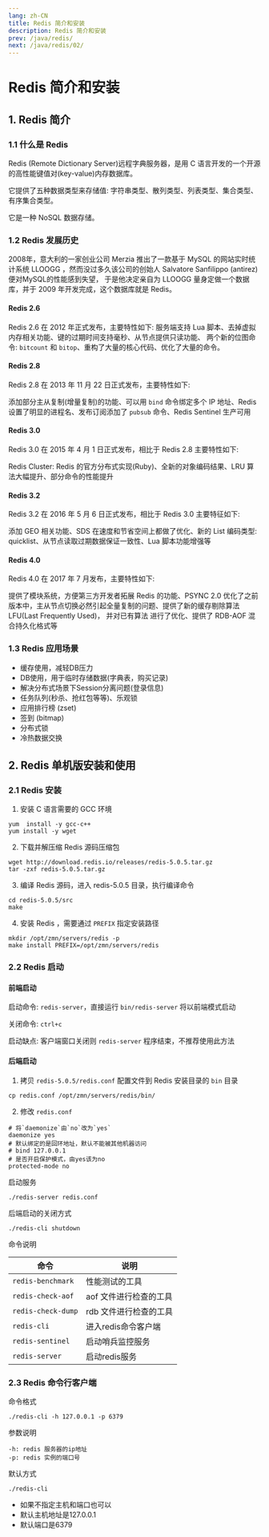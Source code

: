 ```yaml
---
lang: zh-CN
title: Redis 简介和安装
description: Redis 简介和安装
prev: /java/redis/
next: /java/redis/02/
---
```


# Redis 简介和安装

## 1. Redis 简介

### 1.1 什么是 Redis

Redis (Remote Dictionary Server)远程字典服务器，是用 C 语言开发的一个开源的高性能键值对(key-value)内存数据库。

它提供了五种数据类型来存储值: 字符串类型、散列类型、列表类型、集合类型、有序集合类型。

它是一种 NoSQL 数据存储。

### 1.2 Redis 发展历史

2008年，意大利的一家创业公司 Merzia 推出了一款基于 MySQL 的网站实时统计系统 LLOOGG ，然而没过多久该公司的创始人 Salvatore Sanfilippo (antirez)便对MySQL的性能感到失望，
于是他决定亲自为 LLOOGG 量身定做一个数据库，并于 2009 年开发完成，这个数据库就是 Redis。

#### Redis 2.6

Redis 2.6 在 2012 年正式发布，主要特性如下: 服务端支持 Lua 脚本、去掉虚拟内存相关功能、键的过期时间支持毫秒、从节点提供只读功能、
两个新的位图命令: `bitcount` 和 `bitop`、重构了大量的核心代码、优化了大量的命令。

#### Redis 2.8

Redis 2.8 在 2013 年 11 月 22 日正式发布，主要特性如下:

添加部分主从复制(增量复制)的功能、可以用 `bind` 命令绑定多个 IP 地址、Redis 设置了明显的进程名、发布订阅添加了 `pubsub` 命令、Redis Sentinel 生产可用

#### Redis 3.0

Redis 3.0 在 2015 年 4 月 1 日正式发布，相比于 Redis 2.8 主要特性如下:

Redis Cluster: Redis 的官方分布式实现(Ruby)、全新的对象编码结果、LRU 算法大幅提升、部分命令的性能提升

#### Redis 3.2

Redis 3.2 在 2016 年 5 月 6 日正式发布，相比于 Redis 3.0 主要特征如下: 

添加 GEO 相关功能、SDS 在速度和节省空间上都做了优化、新的 List 编码类型: quicklist、从节点读取过期数据保证一致性、Lua 脚本功能增强等

#### Redis 4.0

Redis 4.0 在 2017 年 7 月发布，主要特性如下:

提供了模块系统，方便第三方开发者拓展 Redis 的功能、PSYNC 2.0 优化了之前版本中，主从节点切换必然引起全量复制的问题、提供了新的缓存剔除算法 LFU(Last Frequently Used)，
并对已有算法 进行了优化、提供了 RDB-AOF 混合持久化格式等

### 1.3 Redis 应用场景

- 缓存使用，减轻DB压力 
- DB使用，用于临时存储数据(字典表，购买记录)
- 解决分布式场景下Session分离问题(登录信息)
- 任务队列(秒杀、抢红包等等)、乐观锁
- 应用排行榜 (zset)
- 签到 (bitmap)
- 分布式锁
- 冷热数据交换

## 2. Redis 单机版安装和使用

### 2.1 Redis 安装

1. 安装 C 语言需要的 GCC 环境

```shell
yum  install -y gcc-c++
yum install -y wget
```

2. 下载并解压缩 Redis 源码压缩包

```shell
wget http://download.redis.io/releases/redis-5.0.5.tar.gz
tar -zxf redis-5.0.5.tar.gz
```

3. 编译 Redis 源码，进入 redis-5.0.5 目录，执行编译命令

```shell
cd redis-5.0.5/src
make
```

4. 安装 Redis ，需要通过 `PREFIX` 指定安装路径

```shell
mkdir /opt/zmn/servers/redis -p
make install PREFIX=/opt/zmn/servers/redis
```

### 2.2 Redis 启动

#### 前端启动

启动命令: `redis-server`，直接运行 `bin/redis-server` 将以前端模式启动

关闭命令: `ctrl+c`

启动缺点: 客户端窗口关闭则 `redis-server` 程序结束，不推荐使用此方法

#### 后端启动

1. 拷贝 `redis-5.0.5/redis.conf` 配置文件到 Redis 安装目录的 `bin` 目录

```shell
cp redis.conf /opt/zmn/servers/redis/bin/
```

2. 修改 `redis.conf`

 ```text
# 将`daemonize`由`no`改为`yes`
daemonize yes
# 默认绑定的是回环地址，默认不能被其他机器访问 
# bind 127.0.0.1
# 是否开启保护模式，由yes该为no
protected-mode no
```

启动服务

```shell
./redis-server redis.conf
```

后端启动的关闭方式

```shell
./redis-cli shutdown
```

命令说明

| 命令                 | 说明            |
|--------------------|---------------|
| `redis-benchmark`  | 性能测试的工具       |
| `redis-check-aof`  | aof 文件进行检查的工具 |
| `redis-check-dump` | rdb 文件进行检查的工具 |
| `redis-cli`        | 进入redis命令客户端  |
| `redis-sentinel`   | 启动哨兵监控服务      |
| `redis-server`     | 启动redis服务     |

### 2.3 Redis 命令行客户端

命令格式

```shell
./redis-cli -h 127.0.0.1 -p 6379
```

参数说明

```shell
-h: redis 服务器的ip地址
-p: redis 实例的端口号
```

默认方式

```shell
./redis-cli
```

- 如果不指定主机和端口也可以
- 默认主机地址是127.0.0.1 
- 默认端口是6379
